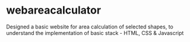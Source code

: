 # webareacalculator
Designed a basic website for area calculation of selected shapes, to understand the implementation of basic stack - HTML, CSS &amp; Javascript
